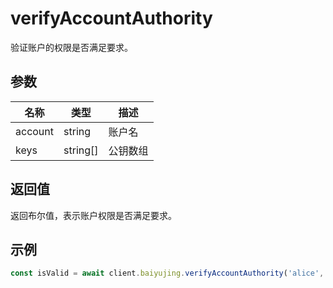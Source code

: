 # verifyAccountAuthority

验证账户的权限是否满足要求。

## 参数

| 名称 | 类型 | 描述 |
|------|------|------|
| account | string | 账户名 |
| keys | string[] | 公钥数组 |

## 返回值

返回布尔值，表示账户权限是否满足要求。

## 示例

```ts
const isValid = await client.baiyujing.verifyAccountAuthority('alice', ['PUBLIC_KEY_1'])
```
